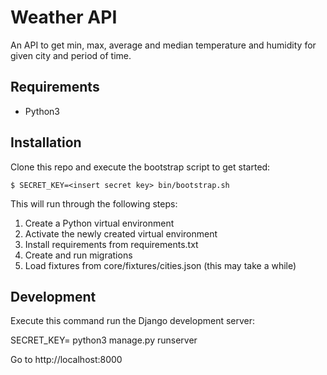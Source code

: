 # Weather API

An API to get min, max, average and median temperature and humidity for given
city and period of time.

## Requirements

- Python3

## Installation

Clone this repo and execute the bootstrap script to get started:

    $ SECRET_KEY=<insert secret key> bin/bootstrap.sh

This will run through the following steps:

1. Create a Python virtual environment
2. Activate the newly created virtual environment
3. Install requirements from requirements.txt
4. Create and run migrations
5. Load fixtures from core/fixtures/cities.json (this may take a while)

## Development

Execute this command run the Django development server:

SECRET_KEY=<insert secret key> python3 manage.py runserver

Go to http://localhost:8000

